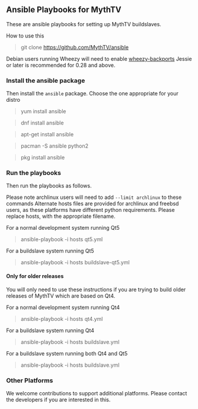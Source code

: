 ## Ansible Playbooks for MythTV
These are ansible playbooks for setting up MythTV buildslaves.

How to use this
> git clone https://github.com/MythTV/ansible

Debian users running Wheezy will need to enable [wheezy-backports](https://wiki.debian.org/Backports)
Jessie or later is recommended for 0.28 and above.

### Install the ansible package
Then install the `ansible` package. Choose the one appropriate
for your distro
> yum install ansible

> dnf install ansible

> apt-get install ansible

> pacman -S ansible python2

> pkg install ansible

### Run the playbooks
Then run the playbooks as follows.

Please note archlinux users will need to add `--limit archlinux` to these commands
Alternate hosts files are provided for archlinux and freebsd users, as these
platforms have different python requirements. Please replace hosts, with the
appropriate filename.

For a normal development system running Qt5
> ansible-playbook -i hosts qt5.yml

For a buildslave system running Qt5
> ansible-playbook -i hosts buildslave-qt5.yml

#### Only for older releases
You will only need to use these instructions if you are trying
to build older releases of MythTV which are based on Qt4.

For a normal development system running Qt4
> ansible-playbook -i hosts qt4.yml

For a buildslave system running Qt4
> ansible-playbook -i hosts buildslave.yml

For a buildslave system running both Qt4 and Qt5
> ansible-playbook -i hosts buildslave.yml

### Other Platforms
We welcome contributions to support additional platforms. Please contact the developers if you are interested in this.
